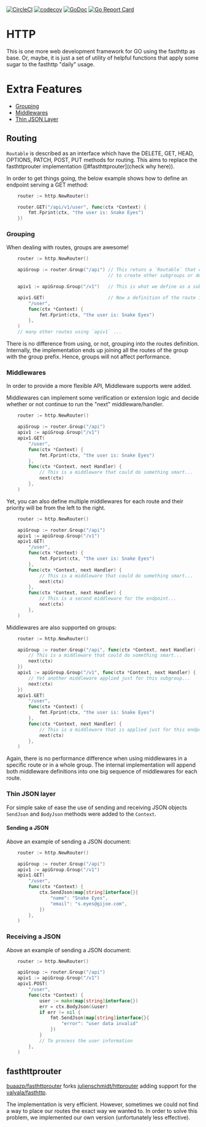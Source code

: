 
[![CircleCI](https://circleci.com/gh/lab259/http.svg?style=shield)](https://circleci.com/gh/lab259/http)
[![codecov](https://codecov.io/gh/lab259/http/branch/master/graph/badge.svg)](https://codecov.io/gh/lab259/http)
[![GoDoc](https://godoc.org/github.com/lab259/http?status.svg)](http://godoc.org/github.com/lab259/http)
[![Go Report Card](https://goreportcard.com/badge/github.com/lab259/http)](https://goreportcard.com/report/github.com/lab259/http)

# HTTP

This is one more web development framework for GO using the fasthttp as base.
Or, maybe, it is just a set of utility of helpful functions that apply some
sugar to the fasthttp "daily" usage.

# Extra Features

* [Grouping](#grouping)
* [Middlewares](#middlewares)
* [Thin JSON Layer](#thin-json-layer)

## Routing

`Routable` is described as an interface which have the DELETE, GET, HEAD,
OPTIONS, PATCH, POST, PUT methods for routing. This aims to replace the
fasthttprouter implementation ([#fasthttprouter](check why here)).

In order to get things going, the below example shows how to define an endpoint
serving a GET method:

```go
	router := http.NewRouter()

	router.GET("/api/v1/user", func(ctx *Context) {
		fmt.Fprint(ctx, "the user is: Snake Eyes")
	})
```

### Grouping

When dealing with routes, groups are awesome!

```go
	router := http.NewRouter()

	apiGroup := router.Group("/api") // This retuns a `Routable` that can be used
	                                 // to create other subgroups or define routes.

	apiv1 := apiGroup.Group("/v1")   // This is what we define as a subgroup.

	apiv1.GET(                       // Now a definition of the route itself.
		"/user",
		func(ctx *Context) {
			fmt.Fprint(ctx, "the user is: Snake Eyes")
		},
	)
	// many other routes using `apiv1` ...
```

There is no difference from using, or not, grouping into the routes definition.
Internally, the implementation ends up joining all the routes of the group with
the group prefix. Hence, groups will not affect performance.

### Middlewares

In order to provide a more flexible API, Middleware supports were added.

Middlewares can implement some verification or extension logic and decide
whether or not continue to run the "next" middleware/handler.

```go
	router := http.NewRouter()

	apiGroup := router.Group("/api")
	apiv1 := apiGroup.Group("/v1")
	apiv1.GET(
		"/user",
		func(ctx *Context) {
			fmt.Fprint(ctx, "the user is: Snake Eyes")
		},
		func(ctx *Context, next Handler) {
			// This is a middleware that could do something smart...
			next(ctx)
		},
	)
```

Yet, you can also define multiple middlewares for each route and their priority
will be from the left to the right.

```go
	router := http.NewRouter()

	apiGroup := router.Group("/api")
	apiv1 := apiGroup.Group("/v1")
	apiv1.GET(
		"/user",
		func(ctx *Context) {
			fmt.Fprint(ctx, "the user is: Snake Eyes")
		},
		func(ctx *Context, next Handler) {
			// This is a middleware that could do something smart...
			next(ctx)
		},
		func(ctx *Context, next Handler) {
			// This is a second middleware for the endpoint...
			next(ctx)
		},
	)
```

Middlewares are also supported on groups:

```go
	router := http.NewRouter()

	apiGroup := router.Group("/api", func(ctx *Context, next Handler) {
		// This is a middleware that could do something smart...
		next(ctx)
	})
	apiv1 := apiGroup.Group("/v1", func(ctx *Context, next Handler) {
		// Yet another middleware applied just for this subgroup...
		next(ctx)
	})
	apiv1.GET(
		"/user",
		func(ctx *Context) {
			fmt.Fprint(ctx, "the user is: Snake Eyes")
		},
		func(ctx *Context, next Handler) {
			// This is a middleware that is applied just for this endpoint
			next(ctx)
		},
	)
```

Again, there is no performance difference when using middlewares in a specific
route or in a whole group. The internal implementation will append both
middleware definitions into one big sequence of middlewares for each route.

### Thin JSON layer

For simple sake of ease the use of sending and receiving JSON objects `SendJson`
and `BodyJson` methods were added to the `Context`.

#### Sending a JSON

Above an example of sending a JSON document:

```go
	router := http.NewRouter()

	apiGroup := router.Group("/api")
	apiv1 := apiGroup.Group("/v1")
	apiv1.GET(
		"/user",
		func(ctx *Context) {
			ctx.SendJson(map[string]interface{}{
				"name": "Snake Eyes",
				"email": "s.eyes@gijoe.com",
			})
		},
	)
```

### Receiving a JSON

Above an example of sending a JSON document:

```go
	router := http.NewRouter()

	apiGroup := router.Group("/api")
	apiv1 := apiGroup.Group("/v1")
	apiv1.POST(
		"/user",
		func(ctx *Context) {
			user := make(map[string]interface{})
			err = ctx.BodyJson(&user)
			if err != nil {
				fmt.SendJson(map[string]interface{}{
					"error": "user data invalid"
				})
			}
			// To process the user information
		},
	)
```

## fasthttprouter

[buaazp/fasthttprouter](https://github.com/buaazp/fasthttprouter) forks
[julienschmidt/httprouter](https://github.com/julienschmidt/httprouter) adding
support for the [valyala/fasthttp](https://github.com/valyala/fasthttp).

The implementation is very efficient. However, sometimes we could not find a way
to place our routes the exact way we wanted to. In order to solve this problem,
we implemented our own version (unfortunately less effective).
